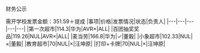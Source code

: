 财务公示

需开学校发票金额：351.59＋提成
|事项|价格|发票情况|状态|负责人|
|---|---|---|---|---|
|第一次超市|114.3|华为|AVR×|ALL|
|百团抽奖奖品|119.26|NUL|AVR×|ALL|
|麦当劳|166.8|华为|✓|董毅|
|小象超市|102.33|NUL|×|董毅|
|教育超市|70|NUL|×|汪坤原|
|打印+卡牌|70|NUL|×|汪坤原|
